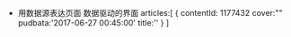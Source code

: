 - 用数据源表达页面 数据驱动的界面
    articles:[
        {
            contentId:
            1177432
            cover:""
            pudbata:'2017-06-27 00:45:00'
            title:''
        }
    ]